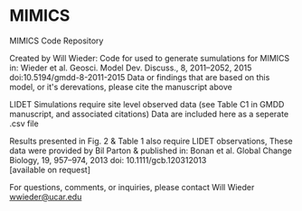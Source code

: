 # MIMICS
MIMICS Code Repository

Created by Will Wieder:
Code for used to generate sumulations for MIMICS in:
Wieder et al. Geosci. Model Dev. Discuss., 8, 2011–2052, 2015  doi:10.5194/gmdd-8-2011-2015
Data or findings that are based on this model, or it's derevations, please cite the manuscript above

LIDET Simulations require site level observed data (see Table C1 in GMDD manuscript, and associated citations)
Data are included here as a seperate .csv file

Results presented in Fig. 2 & Table 1 also require LIDET observations, 
These data were provided by Bil Parton & published in: 
Bonan et al. Global Change Biology, 19, 957–974, 2013 doi: 10.1111/gcb.120312013  
[available on request]

For questions, comments, or inquiries, please contact Will Wieder
wwieder@ucar.edu
